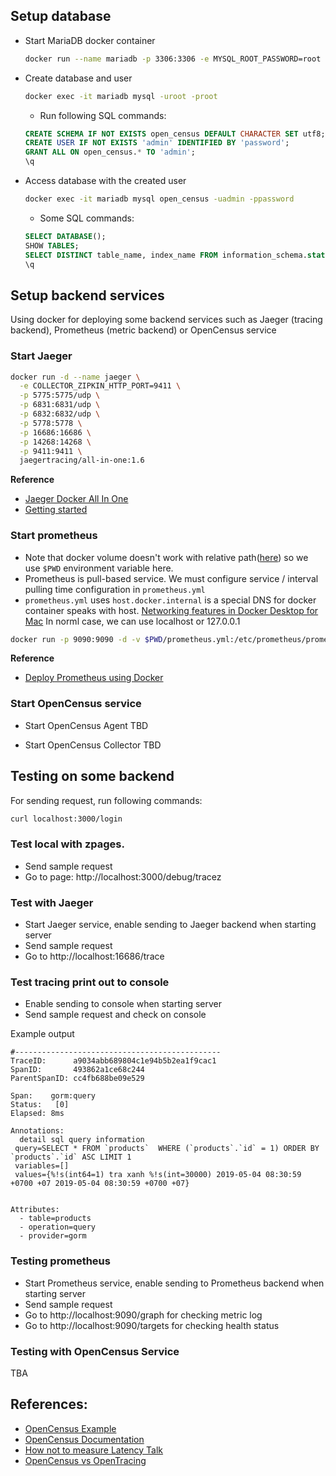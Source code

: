 ## Setup database

- Start MariaDB docker container

  ```bash
  docker run --name mariadb -p 3306:3306 -e MYSQL_ROOT_PASSWORD=root -d mariadb
  ```

- Create database and user

  ```bash
  docker exec -it mariadb mysql -uroot -proot
  ```

  - Run following SQL commands:

  ```sql
  CREATE SCHEMA IF NOT EXISTS open_census DEFAULT CHARACTER SET utf8;
  CREATE USER IF NOT EXISTS 'admin' IDENTIFIED BY 'password';
  GRANT ALL ON open_census.* TO 'admin';
  \q
  ```

- Access database with the created user

  ```bash
  docker exec -it mariadb mysql open_census -uadmin -ppassword
  ```

  - Some SQL commands:

  ```sql
  SELECT DATABASE();
  SHOW TABLES;
  SELECT DISTINCT table_name, index_name FROM information_schema.statistics WHERE table_schema = 'open_census';
  \q
  ```

## Setup backend services
Using docker for deploying some backend services such as Jaeger (tracing backend), Prometheus (metric backend) or OpenCensus service

### Start Jaeger
```bash
docker run -d --name jaeger \
  -e COLLECTOR_ZIPKIN_HTTP_PORT=9411 \
  -p 5775:5775/udp \
  -p 6831:6831/udp \
  -p 6832:6832/udp \
  -p 5778:5778 \
  -p 16686:16686 \
  -p 14268:14268 \
  -p 9411:9411 \
  jaegertracing/all-in-one:1.6
```
<b>Reference</b>
- [Jaeger Docker All In One](https://www.jaegertracing.io/docs/1.6/getting-started/#all-in-one-docker-image)
- [Getting started](https://www.jaegertracing.io/docs/1.11/getting-started/)

### Start prometheus
- Note that docker volume doesn't work with relative path([here](https://www.quora.com/Do-docker-volumes-not-work-with-relative-paths)) so we use `$PWD` environment variable here.
- Prometheus is pull-based service. We must configure service / interval pulling time configuration in `prometheus.yml`
- `prometheus.yml` uses `host.docker.internal` is a special DNS for docker container speaks with host. [Networking features in Docker Desktop for Mac](https://docs.docker.com/docker-for-mac/networking/) In norml case, we can use localhost or 127.0.0.1
```bash
docker run -p 9090:9090 -d -v $PWD/prometheus.yml:/etc/prometheus/prometheus.yml prom/prometheus
```
<b>Reference</b>
- [Deploy Prometheus using Docker](https://prometheus.io/docs/prometheus/latest/installation/#using-docker)

### Start OpenCensus service
- Start OpenCensus Agent
TBD

- Start OpenCensus Collector
TBD

## Testing on some backend
For sending request, run following commands:
```bash
curl localhost:3000/login
```


### Test local with zpages.
- Send sample request
- Go to page: http://localhost:3000/debug/tracez

### Test with Jaeger
- Start Jaeger service, enable sending to Jaeger backend when starting server
- Send sample request
- Go to http://localhost:16686/trace

### Test tracing print out to console
- Enable sending to console when starting server
- Send sample request and check on console

Example output
```
#----------------------------------------------
TraceID:      a9034abb689804c1e94b5b2ea1f9cac1
SpanID:       493862a1ce68c244
ParentSpanID: cc4fb688be09e529

Span:    gorm:query
Status:   [0]
Elapsed: 8ms

Annotations:
  detail sql query information
 query=SELECT * FROM `products`  WHERE (`products`.`id` = 1) ORDER BY `products`.`id` ASC LIMIT 1
 variables=[]
 values={%!s(int64=1) tra xanh %!s(int=30000) 2019-05-04 08:30:59 +0700 +07 2019-05-04 08:30:59 +0700 +07}


Attributes:
  - table=products
  - operation=query
  - provider=gorm
```

### Testing prometheus
- Start Prometheus service, enable sending to Prometheus backend when starting server
- Send sample request
- Go to http://localhost:9090/graph for checking metric log
- Go to http://localhost:9090/targets for checking health status

### Testing with OpenCensus Service
TBA

## References:
- [OpenCensus Example](https://github.com/census-instrumentation/opencensus-go/tree/master/examples)
- [OpenCensus Documentation](https://opencensus.io/)
- [How not to measure Latency Talk](https://www.youtube.com/watch?v=lJ8ydIuPFeU)
- [OpenCensus vs OpenTracing](https://github.com/gomods/athens/issues/392)

